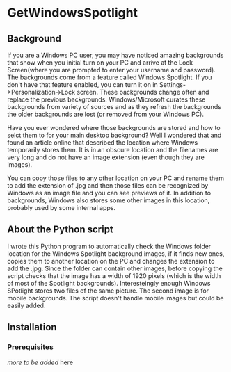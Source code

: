 
# GetWindowsSpotlight

## Background

If you are a Windows PC user, you may have noticed amazing backgrounds that show when you initial turn on your PC and arrive at the Lock Screen(where you are prompted to enter your username and password). The backgrounds come from a feature called Windows Spotlight. If you don't have that feature enabled, you can turn it on in Settings->Personalization->Lock screen. These backgrounds change often and replace the previous backgrounds. Windows/Microsoft curates these backgrounds from variety of sources and as they refresh the backgrounds the older backgrounds are lost (or removed from your Windows PC).

Have you ever wondered where those backgrounds are stored and how to selct them to for your main desktop background? Well I wondered that and found an article online that described the location where Windows temporarily stores them. It is in an obscure location and the filenames are very long and do not have an image extension (even though they are images).  

You can copy those files to any other location on your PC and rename them to add the extension of .jpg and then those files can be recognized by Windows as an image file and you can see previews of it. In addition to backgrounds, Windows also stores some other images in this location, probably used by some internal apps. 

## About the Python script

I wrote this Python program to automatically check the Windows folder location for the Windows Spotlight background images, if it finds new ones, copies them to another location on the PC and changes the extension to add the .jpg. Since the folder can contain other images, before copying the script checks that the image has a width of 1920 pixels (which is the width of most of the Spotlight backgrounds). Interesteingly enough Windows SPotlight stores two files of the same picture. The second image is for mobile backgrounds. The script doesn't handle mobile images but could be easily added.

## Installation

### Prerequisites

*more to be added* here
